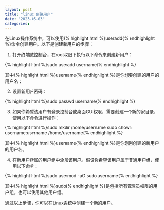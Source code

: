 ```yaml
---
layout: post
title: "linux 创建用户"
date: "2023-05-03"
categories: 
---
```

<div id="rtf5767">
<div>
<p>在Linux操作系统中，可以使用{% highlight html %}useradd{% endhighlight %}命令创建用户。以下是创建新用户的步骤：</p>
<ol>
<li>打开终端或控制台，在root权限下执行以下命令来创建新用户：</li>
</ol>
{% highlight html %}sudo useradd username{% endhighlight %}
<p>其中{% highlight html %}username{% endhighlight %}是你想要创建的用户的用户名；</p>
<ol start="2">
<li>设置新用户密码：</li>
</ol>
{% highlight html %}sudo passwd username{% endhighlight %}
<ol start="3">
<li>如果你希望该用户有登录控制台或桌面GUI权限，需要创建一个新的家目录，使用以下命令进行操作：</li>
</ol>
{% highlight html %}sudo mkdir /home/username
sudo chown username:username /home/username{% endhighlight %}
<p>其中{% highlight html %}username{% endhighlight %}是你刚刚创建的新用户的用户名。</p>
<ol start="4">
<li>在新用户所属的用户组中添加该用户。假设你希望该用户属于普通用户组，使用以下命令：</li>
</ol>
{% highlight html %}sudo usermod -aG sudo username{% endhighlight %}
<p>其中{% highlight html %}sudo{% endhighlight %}是包括所有管理员权限的用户组，也可以使用其他用户组。</p>
<p>通过以上步骤，你可以在Linux系统中创建一个新的用户。</p>
</div>
</div>
